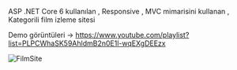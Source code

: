 ASP .NET Core 6 kullanılan , Responsive , MVC mimarisini kullanan , Kategorili film izleme sitesi

Demo görüntüleri -> https://www.youtube.com/playlist?list=PLPCWhaSK59AhldmB2n0E1l-wqEXgDEEzx

![FilmSite](https://github.com/Burakyilmam/KategoriliFilmSitesi/assets/61635780/d374fb76-de9a-415b-a101-f7db57ed6c33)
